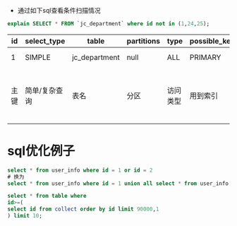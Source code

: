 * 通过如下sql查看条件扫描情况

```sql
explain SELECT * FROM `jc_department` where id not in (1,24,25);
```

| id | select_type | table | partitions | type | possible_keys | key | ken_len | ref | rows | filtered | Extra |
|--|--|--|--|--|--|--|--|--|--|--|--|
| 1 |	SIMPLE | jc_department | null | ALL | PRIMARY | null | null | null | 12 | 100.00 |Using where|
| 主键 | 简单/复杂查询 | 表名 | 分区 | 访问类型 |用到索引 | 索引 | 索引 | 字节数 | 匹配条件 | 扫描行数 | 满足查询的记录数量 | 其他 |

# sql优化例子

```sql
select * from user_info where id = 1 or id = 2
# 换为
select * from user_info where id = 1 union all select * from user_info where id = 2

select * from table where 
id>=(
select id from collect order by id limit 90000,1
) limit 10;
```
